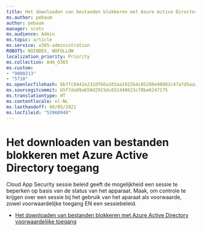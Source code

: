 ```yaml
---
title: Het downloaden van bestanden blokkeren met Azure Active Directory toegang
ms.author: pebaum
author: pebaum
manager: scotv
ms.audience: Admin
ms.topic: article
ms.service: o365-administration
ROBOTS: NOINDEX, NOFOLLOW
localization_priority: Priority
ms.collection: Adm_O365
ms.custom:
- "9000213"
- "5710"
ms.openlocfilehash: bb7fc0442e232df66a103aa1915b4c85280e98982c47afd5aa2cfbb50136fb0f
ms.sourcegitcommit: b5f7da89a650d2915dc652449623c78be6247175
ms.translationtype: HT
ms.contentlocale: nl-NL
ms.lasthandoff: 08/05/2021
ms.locfileid: "53968948"
---
```

# <a name="block-file-download-with-azure-ad-conditional-access"></a>Het downloaden van bestanden blokkeren met Azure Active Directory toegang

Cloud App Security sessie beleid geeft de mogelijkheid een sessie te beperken op basis van de status van het apparaat. Maak, om controle te krijgen over een sessie bij het gebruik van het aparaat als voorwaarde, zowel voorwaardelijke toegang EN een sessiebeleid.

- [Het downloaden van bestanden blokkeren met Azure Active Directory voorwaardelijke toegang](https://docs.microsoft.com/cloud-app-security/use-case-proxy-block-session-aad#create-a-block-download-policy-for-unmanaged-devices)
